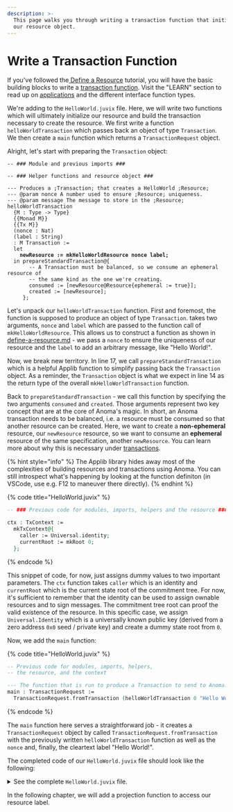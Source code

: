 ```yaml
---
description: >-
  This page walks you through writing a transaction function that initializes
  our resource object.
---
```


# Write a Transaction Function

If you've followed the[ Define a Resource](define-a-resource.md) tutorial, you will have the basic building blocks to write a [transaction function](../../learn/applications/interface.md#transaction-functions). Visit the "LEARN" section to read up on [applications](../../learn/applications/) and the different interface function types.

We're adding to the `HelloWorld.juvix` file. Here, we will write two functions which will ultimately initialize our resource and build the transaction necessary to create the resource. We first write a function `helloWorldTransaction` which passes back an object of type `Transaction`. We then create a `main` function which returns a `TransactionRequest` object.

Alright, let's start with preparing the `Transaction` object:

<pre class="language-agda" data-title="HelloWorld.juvix" data-line-numbers><code class="lang-agda">-- ### Module and previous imports ###

-- ### Helper functions and resource object ###

--- Produces a ;Transaction; that creates a HelloWorld ;Resource;
--- @param nonce A number used to ensure ;Resource; uniqueness.
--- @param message The message to store in the ;Resource;
helloWorldTransaction
  {M : Type -> Type}
  {{Monad M}}
  {{Tx M}} 
  (nonce : Nat) 
  (label : String) 
  : M Transaction :=
  let
<strong>    newResource := mkHelloWorldResource nonce label;
</strong>  in prepareStandardTransaction@{
       -- A Transaction must be balanced, so we consume an ephemeral resource of
       -- the same kind as the one we're creating.
       consumed := [newResource@Resource{ephemeral := true}];
       created := [newResource];
     };
</code></pre>

Let's unpack our `helloWorldTransaction` function. First and foremost, the function is supposed to produce an object of type `Transaction`. takes two arguments, `nonce` and `label` which are passed to the function call of `mkHelloWorldResource`. This allows us to construct a function as shown in [define-a-resource.md](define-a-resource.md "mention") - we pass a `nonce` to ensure the uniqueness of our resource and the `label` to add an arbitrary message, like "Hello World!".

Now, we break new territory. In line 17, we call `prepareStandardTransaction` which is a helpful Applib function to simplify passing back the `Transaction` object. As a reminder, the `Transaction` object is what we expect in line 14 as the return type of the overall `mkHelloWorldTransaction` function.&#x20;

Back to `prepareStandardTransaction` - we call this function by specifying the two arguments `consumed` and `created`. Those arguments represent two key concept that are at the core of Anoma's magic. In short, an Anoma transaction needs to be balanced, i.e. a resource must be consumed so that another resource can be created. Here, we want to create a **non-ephemeral** resource, our `newResource` resource, so we want to consume an **ephemeral** resource of the same specification, another `newResource`. You can learn more about why this is necessary under [transactions](../../learn/transactions/ "mention").

{% hint style="info" %}
The Applib library hides away most of the complexities of building resources and transactions using Anoma. You can still introspect what's happening by looking at the function definiton (in VSCode, use e.g. F12 to maneuver there directly).
{% endhint %}

{% code title="HelloWorld.juvix" %}
```agda
-- ### Previous code for modules, imports, helpers and the resource ###

ctx : TxContext :=
  mkTxContext@{
    caller := Universal.identity;
    currentRoot := mkRoot 0;
  };
```
{% endcode %}

This snippet of code, for now, just assigns dummy values to two important parameters. The `ctx` function takes `caller` which is an identity and `currentRoot` which is the current state root of the commitment tree. For now, it's sufficient to remember that the identity can be used to assign ownable resources and to sign messages. The commitment tree root can proof the valid existence of the resource. In this specific case, we assign `Universal.Identity` which is a universally known public key (derived from a zero address `0x0` seed / private key) and create a dummy state root from `0`.

Now, we add the `main` function:

{% code title="HelloWorld.juvix" %}
```agda
-- Previous code for modules, imports, helpers, 
-- the resource, and the context

--- The function that is run to produce a Transaction to send to Anoma.
main : TransactionRequest :=
  TransactionRequest.fromTransaction (helloWorldTransaction 0 "Hello World!\n");
```
{% endcode %}

The `main` function here serves a straightforward job - it creates a `TransactionRequest` object by called `TransactionRequest.fromTransaction` with the previously written `helloWorldTransaction` function as well as the `nonce` and, finally, the cleartext label "Hello World!".

The completed code of our `HelloWorld.juvix` file should look like the following:

<details>

<summary>See the complete <code>HelloWorld.juvix</code> file.</summary>

{% code title="HelloWorld.juvix" %}
```agda
module HelloWorld;

import Stdlib.Prelude open;
import Applib open;

--- A logic function that is always valid.
logic (publicInputs : Instance) (privateInputs : Witness) : Bool := true;

--- Creates a new ;Resource; that stores a ;String; message.
--- @param nonce A number used to ensure resource uniqueness
--- @param message The message to store in the ;Resource;.
mkHelloWorldResource
  (nonce : Nat)
  (message : String)
  {ephemeral : Bool := false}
  : Resource :=
  mkResource@{
    label := builtinAnomaEncode message;
    logic;
    value := 0;
    quantity := 1;
    nonce;
    ephemeral;
    randSeed := 0;
    nullifierKeyCommitment := 0;
  };

--- Produces a ;Transaction; that creates a HelloWorld ;Resource;
--- @param nonce A number used to ensure ;Resource; uniqueness.
--- @param message The message to store in the ;Resource;
helloWorldTransaction
  {M : Type -> Type} -- polymorphic function with type parameter M
  {{Monad M}} -- additional information for type parameter M
  {{Tx M}} -- random number generator needs side effects / Monad
  (nonce : Nat) 
  (label : String) 
  : M Transaction :=
  let
    newResource := mkHelloWorldResource nonce label;
  in prepareStandardTransaction@{
       -- A Transaction must be balanced, so we consume an ephemeral resource of
       -- the same kind as the one we're creating.
       consumed := [newResource@Resource{ephemeral := true}];
       created := [newResource];
     };

ctx : TxContext :=
  mkTxContext@{
    caller := Universal.identity;
    currentRoot := mkRoot 0;
  };

--- The function that is run to produce a Transaction to send to Anoma.
main : TransactionRequest :=
  buildTransactionRequest 0 ctx (helloWorldTransaction 0 "Hello World!\n");
```
{% endcode %}

</details>

In the following chapter, we will add a projection function to access our resource label.
